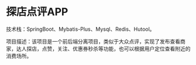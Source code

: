 # 探店点评APP

技术栈：SpringBoot、Mybatis-Plus、Mysql、Redis、Hutool。

项目描述：该项目是一个前后端分离项目，类似于大众点评，实现了发布查看商家，达人探店，点赞，关注、优惠券秒杀等功能，也可以根据用户定位查看附近的消费场所。


